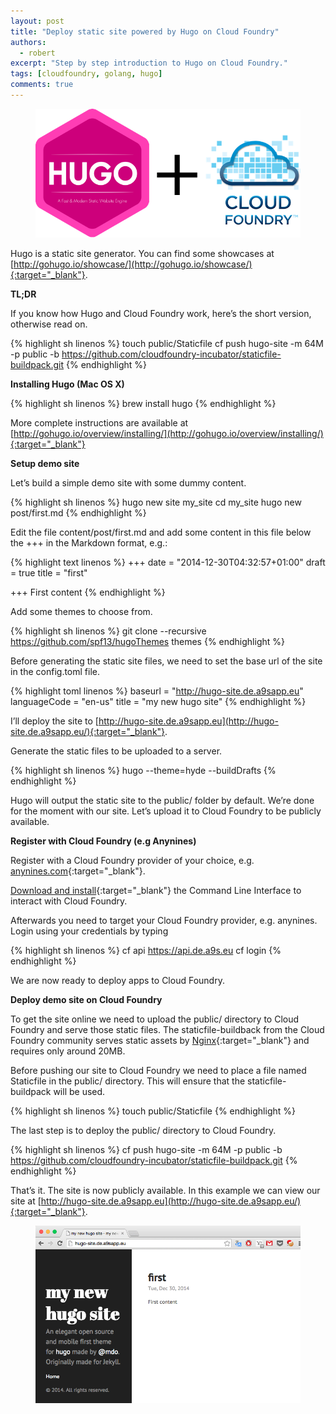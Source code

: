 ```yaml
---
layout: post
title: "Deploy static site powered by Hugo on Cloud Foundry"
authors:
  - robert
excerpt: "Step by step introduction to Hugo on Cloud Foundry."
tags: [cloudfoundry, golang, hugo]
comments: true
---
```


<figure>
  <img src="/images/hugo-plus-cloud-foundry.png">
</figure>

Hugo is a static site generator. You can find some showcases at [http://gohugo.io/showcase/](http://gohugo.io/showcase/){:target="_blank"}.

**TL;DR**

If you know how Hugo and Cloud Foundry work, here’s the short version, otherwise read on.

{% highlight sh linenos %}
touch public/Staticfile
cf push hugo-site -m 64M -p public -b https://github.com/cloudfoundry-incubator/staticfile-buildpack.git
{% endhighlight %}

**Installing Hugo (Mac OS X)**

{% highlight sh linenos %}
brew install hugo
{% endhighlight %}

More complete instructions are available at [http://gohugo.io/overview/installing/](http://gohugo.io/overview/installing/){:target="_blank"}

**Setup demo site**

Let’s build a simple demo site with some dummy content.

{% highlight sh linenos %}
hugo new site my_site
cd my_site
hugo new post/first.md
{% endhighlight %}

Edit the file content/post/first.md and add some content in this file below the +++ in the Markdown format, e.g.:

{% highlight text linenos %}
+++
date = "2014-12-30T04:32:57+01:00"
draft = true
title = "first"

+++
First content
{% endhighlight %}

Add some themes to choose from.

{% highlight sh linenos %}
git clone --recursive https://github.com/spf13/hugoThemes themes
{% endhighlight %}

Before generating the static site files, we need to set the base url of the site in the config.toml file.

{% highlight toml linenos %}
baseurl = "http://hugo-site.de.a9sapp.eu"
languageCode = "en-us"
title = "my new hugo site"
{% endhighlight %}

I’ll deploy the site to [http://hugo-site.de.a9sapp.eu](http://hugo-site.de.a9sapp.eu/){:target="_blank"}.

Generate the static files to be uploaded to a server.

{% highlight sh linenos %}
hugo --theme=hyde --buildDrafts
{% endhighlight %}

Hugo will output the static site to the public/ folder by default.
We’re done for the moment with our site.
Let’s upload it to Cloud Foundry to be publicly available.

**Register with Cloud Foundry (e.g Anynines)**

Register with a Cloud Foundry provider of your choice, e.g. [anynines.com](http://anynines.com/){:target="_blank"}.

[Download and install](https://anynines.zendesk.com/entries/60241846-How-to-install-the-CLI-v6){:target="_blank"} the Command Line Interface to interact with Cloud Foundry.

Afterwards you need to target your Cloud Foundry provider, e.g. anynines. Login using your credentials by typing

{% highlight sh linenos %}
cf api https://api.de.a9s.eu
cf login
{% endhighlight %}

We are now ready to deploy apps to Cloud Foundry.

**Deploy demo site on Cloud Foundry**

To get the site online we need to upload the public/ directory to Cloud Foundry and serve those static files.
The staticfile-buildback from the Cloud Foundry community serves static assets by [Nginx](http://nginx.org/){:target="_blank"} and requires only around 20MB.

Before pushing our site to Cloud Foundry we need to place a file named Staticfile in the public/ directory.
This will ensure that the staticfile-buildpack will be used.

{% highlight sh linenos %}
touch public/Staticfile
{% endhighlight %}

The last step is to deploy the public/ directory to Cloud Foundry.

{% highlight sh linenos %}
cf push hugo-site -m 64M -p public -b https://github.com/cloudfoundry-incubator/staticfile-buildpack.git
{% endhighlight %}

That’s it. The site is now publicly available. In this example we can view our site at [http://hugo-site.de.a9sapp.eu](http://hugo-site.de.a9sapp.eu/){:target="_blank"}.

<figure>
  <img src="/images/hugo-demo-page.png">
</figure>
